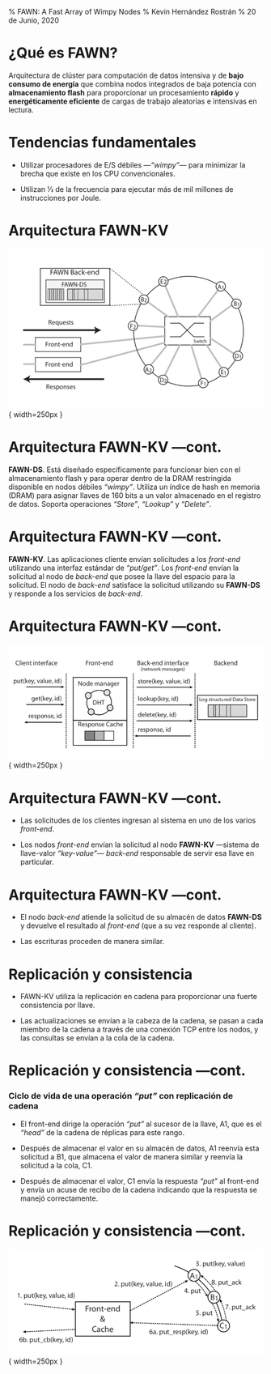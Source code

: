 % FAWN: A Fast Array of Wimpy Nodes
% Kevin Hernández Rostrán
% 20 de Junio, 2020

# ¿Qué es FAWN?

Arquitectura de clúster para computación de datos intensiva y de **bajo consumo de energía** que combina nodos integrados de baja potencia con **almacenamiento flash** para proporcionar un procesamiento **rápido** y **energéticamente eficiente** de cargas de trabajo aleatorias e intensivas en lectura.

# Tendencias fundamentales

- Utilizar procesadores de E/S débiles —*“wimpy”*— para minimizar la brecha que existe en los CPU convencionales.

- Utilizan 1⁄3 de la frecuencia para ejecutar más de mil millones de instrucciones por Joule.

# Arquitectura FAWN-KV

![Arquitectura FAWN-KV](images/FAWN-KV_Architecture.png){ width=250px }  

# Arquitectura FAWN-KV —cont.

**FAWN-DS**. Está diseñado específicamente para funcionar bien con el almacenamiento flash y para operar dentro de la DRAM restringida disponible en nodos débiles *“wimpy”*. Utiliza un índice de hash en memoria (DRAM) para asignar llaves de 160 bits a un valor almacenado en el registro de datos. Soporta operaciones *“Store”*, *“Lookup”* y *“Delete”*.

# Arquitectura FAWN-KV —cont.

**FAWN-KV**. Las aplicaciones cliente envían solicitudes a los *front-end* utilizando una interfaz estándar de *“put/get”*. Los *front-end* envían la solicitud al nodo de *back-end* que posee la llave del espacio para la solicitud. El nodo de *back-end* satisface la solicitud utilizando su **FAWN-DS** y responde a los servicios de *back-end*.

# Arquitectura FAWN-KV —cont.

![Interfaces FAWN-KV](images/FAWN-KV.png){ width=250px }  

# Arquitectura FAWN-KV —cont.

- Las solicitudes de los clientes ingresan al sistema en uno de los varios *front-end*.

- Los nodos *front-end* envían la solicitud al nodo **FAWN-KV** —sistema de llave-valor *“key-value”*— *back-end* responsable de servir esa llave en particular.

# Arquitectura FAWN-KV —cont.

- El nodo *back-end* atiende la solicitud de su almacén de datos **FAWN-DS** y devuelve el resultado al *front-end* (que a su vez responde al cliente).

- Las escrituras proceden de manera similar.

# Replicación y consistencia

- FAWN-KV utiliza la replicación en cadena para proporcionar una fuerte consistencia por llave.

- Las actualizaciones se envían a la cabeza de la cadena, se pasan a cada miembro de la cadena a través de una conexión TCP entre los nodos, y las consultas se envían a la cola de la cadena.

# Replicación y consistencia —cont.

### Ciclo de vida de una operación *“put”* con replicación de cadena

  - El front-end dirige la operación *“put”* al sucesor de la llave, A1, que es el *“head”* de la cadena de réplicas para este rango. 

  - Después de almacenar el valor en su almacén de datos, A1 reenvía esta solicitud a B1, que almacena el valor de manera similar y reenvía la solicitud a la cola, C1. 

  - Después de almacenar el valor, C1 envía la respuesta *“put”* al front-end y envía un acuse de recibo de la cadena indicando que la respuesta se manejó correctamente.

# Replicación y consistencia —cont.

![Ciclo de vida de una operación *“put”* con replicación de cadena](images/put-lifecycle.png){ width=250px }  